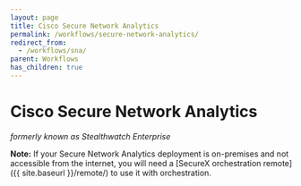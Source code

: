 ```yaml
---
layout: page
title: Cisco Secure Network Analytics
permalink: /workflows/secure-network-analytics/
redirect_from:
  - /workflows/sna/
parent: Workflows
has_children: true
---
```


# Cisco Secure Network Analytics
_formerly known as Stealthwatch Enterprise_

**Note:** If your Secure Network Analytics deployment is on-premises and not accessible from the internet, you will need a [SecureX orchestration remote]({{ site.baseurl }}/remote/) to use it with orchestration.